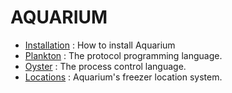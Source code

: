 AQUARIUM
=========

* [Installation](https://github.com/klavinslab/aquarium/blob/master/doc/Installation.md) : How to install Aquarium
* [Plankton](https://github.com/klavinslab/aquarium/blob/master/doc/Plankton.md) : The protocol programming language.
* [Oyster](https://github.com/klavinslab/aquarium/blob/master/doc/Oyster.md) : The process control language.
* [Locations](https://github.com/klavinslab/aquarium/blob/master/doc/Locations.md) : Aquarium's freezer location system.
